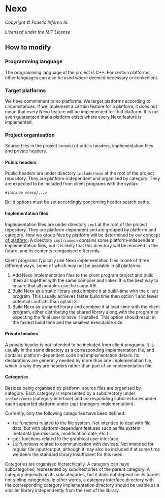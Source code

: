 # Nexo

*Copyright © Faustic Inferno SL*

*Licensed under the MIT License*

## How to modify

### Programming language

The programming language of the project is C++. For certain platforms, other languages can also be used where deemed necessary or convenient.

### Target platforms

We have commitment to no platforms. We target platforms according to circumstances. If we implement a certain feature for a platform, it does not mean that every Nexo feature will be implemented for that platform. It is not even guaranteed that a platform exists where every Nexo feature is implemented.

### Project organisation

Source files in the project consist of public headers, implementation files and private headers.

#### Public headers

Public headers are under directory `include/nexo` at the root of the project repository. They are platform-independent and organised by category. They are expected to be included from client programs with the syntax:

    #include <nexo/...>
    
Build options must be set accordingly concerning header search paths.

#### Implementation files

Implementation files are under directory `impl` at the root of the project repository. They are platform-dependent and are grouped by platform and category. How we group files by platform will be determined by our [concept of platform](platform/README.md). A directory `impl/common` contains some platform-independent implementation files, but it is likely that this directory will be removed in the future, and its contents reorganised differently.

Client programs typically use Nexo implementation files in one of three different ways, some of which may not be available in all platforms:

1. Add Nexo implementation files to the client program project and build them all together with the same compiler and linker. It is the best way to ensure that all modules use the same ABI.
2. Build Nexo as a static library and combine it at build-time with the client program. This usually achieves faster build time than option 1 and fewer potential conflicts than option 3.
3. Build Nexo as a shared library and combine it at load-time with the client program, either distributing the shared library along with the program or expecting the final user to have it installed. This option should result in the fastest build time and the smallest executable size.

#### Private headers

A private header is not intended to be included from client programs. It is usually in the same directory as a corresponding implementation file, and contains platform-dependent code and implementation details. Its declarations are generally needed by more than one implementation file, which is why they are headers rather than part of an implementation file.

#### Categories

Besides being organised by platform, source files are organised by category. Each category is represented by a subdirectory under `include/nexo` (category interface) and corresponding subdirectories under each supported platform under `impl` (category implementation).

Currently, only the following categories have been defined:

* `fs`: functions related to the file system. Not intended to deal with file data, but with platform-dependent features such as file system metadata (permissions, modification date, etc.).
* `gui`: functions related to the graphical user interface.
* `io`: functions related to communication with devices. Not intended for regular file input/output, although it may also be included if at some time we deem the standard library insufficient for this need.

Categories are organised hierarchically. A category can have subcategories, represented by subdirectories of the parent category. A category depends on its subcategories, but it does not depend on its parent nor sibling categories. In other words, a category interface directory with the corresponding category implementation directory should be usable as a smaller library independently from the rest of the library.
